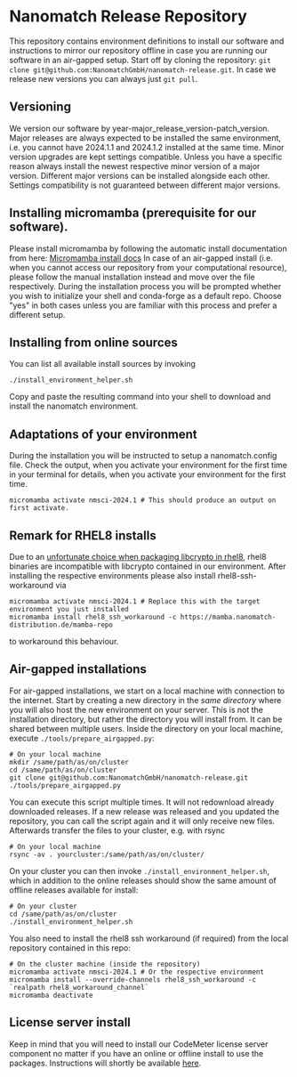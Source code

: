 # Nanomatch Release Repository

This repository contains environment definitions to install our software and instructions to mirror our repository offline in case you are running our software in an air-gapped setup.
Start off by cloning the repository: `git clone git@github.com:NanomatchGmbH/nanomatch-release.git`. In case we release new versions you can always just `git pull`.

## Versioning

We version our software by year-major\_release\_version-patch\_version. Major releases are always expected to be installed the same environment, i.e. you cannot have 2024.1.1 and 2024.1.2 installed at the same time. Minor version upgrades are kept settings compatible. Unless you have a specific reason always install the newest respective minor version of a major version.
Different major versions can be installed alongside each other. Settings compatibility is not guaranteed between different major versions.

## Installing micromamba (prerequisite for our software).

Please install micromamba by following the automatic install documentation from here: [Micromamba install docs](https://mamba.readthedocs.io/en/latest/installation/micromamba-installation.html)
In case of an air-gapped install (i.e. when you cannot access our repository from your computational resource), please follow the manual installation instead and move over the file respectively.
During the installation process you will be prompted whether you wish to initialize your shell and conda-forge as a default repo. Choose "yes" in both cases unless you are familiar with this process and prefer a different setup.

## Installing from online sources

You can list all available install sources by invoking

```
./install_environment_helper.sh
```
Copy and paste the resulting command into your shell to download and install the nanomatch environment.

## Adaptations of your environment
During the installation you will be instructed to setup a nanomatch.config file. Check the output, when you activate your environment for the first time in your terminal for details, when you activate your environment for the first time.
```
micromamba activate nmsci-2024.1 # This should produce an output on first activate.
```

## Remark for RHEL8 installs

Due to an [unfortunate choice when packaging libcrypto in rhel8](https://github.com/conda/conda/issues/10241), rhel8 binaries are incompatible with libcrypto contained in our environment. After installing the respective environments please also install
rhel8-ssh-workaround via
```
micromamba activate nmsci-2024.1 # Replace this with the target environment you just installed
micromamba install rhel8_ssh_workaround -c https://mamba.nanomatch-distribution.de/mamba-repo
```
to workaround this behaviour.

## Air-gapped installations

For air-gapped installations, we start on a local machine with connection to the internet. Start by creating a new directory in the *same directory* where you will also host the new environment on your server. This is not the installation directory, but rather the directory you will install from. It can be shared between multiple users. Inside the directory on your local machine, execute `./tools/prepare_airgapped.py`:
```
# On your local machine
mkdir /same/path/as/on/cluster
cd /same/path/as/on/cluster
git clone git@github.com:NanomatchGmbH/nanomatch-release.git
./tools/prepare_airgapped.py
```
You can execute this script multiple times. It will not redownload already downloaded releases. If a new release was released and you updated the repository, you can call the script again and it will only receive new files.
Afterwards transfer the files to your cluster, e.g. with rsync
```
# On your local machine
rsync -av . yourcluster:/same/path/as/on/cluster/
```
On your cluster you can then invoke `./install_environment_helper.sh`, which in addition to the online releases should show the same amount of offline releases available for install:
```
# On your cluster
cd /same/path/as/on/cluster
./install_environment_helper.sh
```

You also need to install the rhel8 ssh workaround (if required) from the local repository contained in this repo:
```
# On the cluster machine (inside the repository)
micromamba activate nmsci-2024.1 # Or the respective environment
micromamba install --override-channels rhel8_ssh_workaround -c `realpath rhel8_workaround_channel`
micromamba deactivate
```

## License server install

Keep in mind that you will need to install our CodeMeter license server component no matter if you have an online or offline install to use the packages. Instructions will shortly be available [here](http://docs.nanomatch.de/technical/technical.html).
